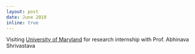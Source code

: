 ```yaml
---
layout: post
date: June 2019
inline: true
---
```


Visiting [University of Maryland](https://www.umiacs.umd.edu) for research internship with Prof. Abhinava Shrivastava
